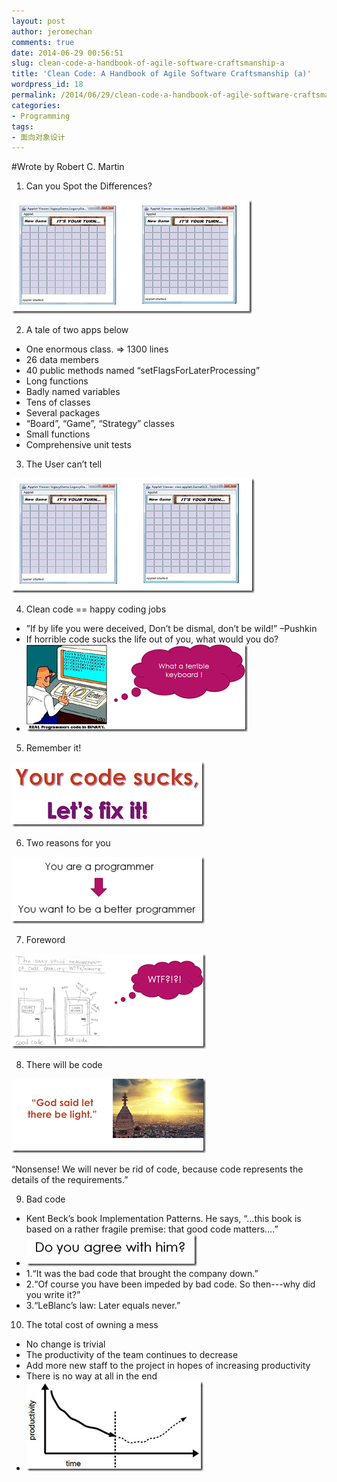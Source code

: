 ```yaml
---
layout: post
author: jeromechan
comments: true
date: 2014-06-29 00:56:51
slug: clean-code-a-handbook-of-agile-software-craftsmanship-a
title: 'Clean Code: A Handbook of Agile Software Craftsmanship (a)'
wordpress_id: 18
permalink: /2014/06/29/clean-code-a-handbook-of-agile-software-craftsmanship-a/
categories:
- Programming
tags:
- 面向对象设计
---
```


#Wrote by Robert C. Martin

1. Can you Spot the Differences?

![image](/images/2014-06-29-clean-code-a-handbook-of-agile-software-craftsmanship-a/image_thumb28.png)

2. A tale of two apps below
	
  * One enormous class. => 1300 lines 
  * 26 data members 
  * 40 public methods named “setFlagsForLaterProcessing” 
  * Long functions 
  * Badly named variables 
  * Tens of classes 
  * Several packages 
  * “Board”, “Game”, “Strategy” classes 
  * Small functions 
  * Comprehensive unit tests 
3. The User can’t tell

![image](/images/2014-06-29-clean-code-a-handbook-of-agile-software-craftsmanship-a/image_thumb29.png)

4. Clean code == happy coding jobs
  * ”If by life you were deceived, Don’t be dismal, don’t be wild!”
–Pushkin 
  * If horrible code sucks the life out of you, what would you do?
  * ![image](/images/2014-06-29-clean-code-a-handbook-of-agile-software-craftsmanship-a/image_thumb30.png)

5. Remember it!

![image](/images/2014-06-29-clean-code-a-handbook-of-agile-software-craftsmanship-a/image_thumb31.png)

6. Two reasons for you

![image](/images/2014-06-29-clean-code-a-handbook-of-agile-software-craftsmanship-a/image_thumb32.png)

7. Foreword

![image](/images/2014-06-29-clean-code-a-handbook-of-agile-software-craftsmanship-a/image_thumb33.png)

8. There will be code

![image](/images/2014-06-29-clean-code-a-handbook-of-agile-software-craftsmanship-a/image_thumb34.png)

“Nonsense! We will never be rid of code, because code represents the details of the requirements.”

9. Bad code
  * Kent Beck’s book Implementation Patterns. He says, “…this book is based on a rather fragile premise: that good code matters….” 
  * ![image](/images/2014-06-29-clean-code-a-handbook-of-agile-software-craftsmanship-a/image_thumb35.png)
  * 1.“It was the bad code that brought the company down.”
  * 2.“Of course you have been impeded by bad code. So then---why did you write it?”
  * 3.“LeBlanc’s law: Later equals never.”

10. The total cost of owning a mess
  * No change is trivial 
  * The productivity of the team continues to decrease 
  * Add more new staff to the project in hopes of increasing productivity 
  * There is no way at all in the end 
  * ![image](/images/2014-06-29-clean-code-a-handbook-of-agile-software-craftsmanship-a/image_thumb36.png)


 






